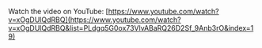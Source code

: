 Watch the video on YouTube: [https://www.youtube.com/watch?v=xOgDUlQdRBQ](https://www.youtube.com/watch?v=xOgDUlQdRBQ&list=PLdgq5G0ox73VlvABaRQ26D2Sf_9Anb3rO&index=19)
